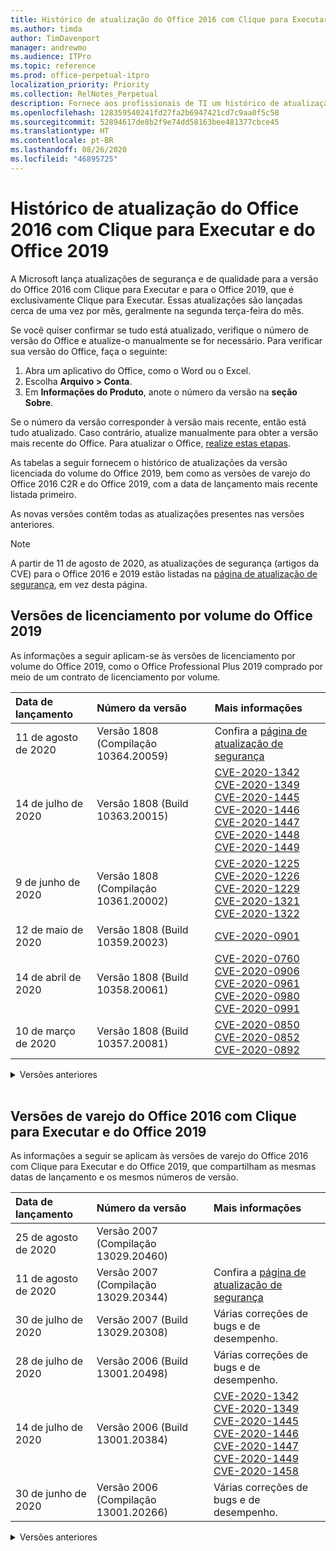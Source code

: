 ```yaml
---
title: Histórico de atualização do Office 2016 com Clique para Executar e do Office 2019
ms.author: timda
author: TimDavenport
manager: andrewmo
ms.audience: ITPro
ms.topic: reference
ms.prod: office-perpetual-itpro
localization_priority: Priority
ms.collection: RelNotes_Perpetual
description: Fornece aos profissionais de TI um histórico de atualização para versões perpétuas do Office 2016 e 2019 com Clique para Executar
ms.openlocfilehash: 128359540241fd27fa2b6947421cd7c9aa0f5c58
ms.sourcegitcommit: 52894617de8b2f9e74dd58163bee481377cbce45
ms.translationtype: HT
ms.contentlocale: pt-BR
ms.lasthandoff: 08/26/2020
ms.locfileid: "46895725"
---
```

# <a name="update-history-for-office-2016-c2r-and-office-2019"></a>Histórico de atualização do Office 2016 com Clique para Executar e do Office 2019

A Microsoft lança atualizações de segurança e de qualidade para a versão do Office 2016 com Clique para Executar e para o Office 2019, que é exclusivamente Clique para Executar. Essas atualizações são lançadas cerca de uma vez por mês, geralmente na segunda terça-feira do mês.

Se você quiser confirmar se tudo está atualizado, verifique o número de versão do Office e atualize-o manualmente se for necessário. Para verificar sua versão do Office, faça o seguinte:

  1.    Abra um aplicativo do Office, como o Word ou o Excel.
  2.    Escolha **Arquivo > Conta**.
  3.    Em **Informações do Produto**, anote o número da versão na **seção Sobre**.

Se o número da versão corresponder à versão mais recente, então está tudo atualizado. Caso contrário, atualize manualmente para obter a versão mais recente do Office. Para atualizar o Office, [realize estas etapas](https://support.office.com/article/2ab296f3-7f03-43a2-8e50-46de917611c5).


As tabelas a seguir fornecem o histórico de atualizações da versão licenciada do volume do Office 2019, bem como as versões de varejo do Office 2016 C2R e do Office 2019, com a data de lançamento mais recente listada primeiro.

As novas versões contêm todas as atualizações presentes nas versões anteriores.


 > [!NOTE]
> A partir de 11 de agosto de 2020, as atualizações de segurança (artigos da CVE) para o Office 2016 e 2019 estão listadas na [página de atualização de segurança](https://docs.microsoft.com/officeupdates/microsoft365-apps-security-updates), em vez desta página. 


## <a name="volume-licensed-versions-of-office-2019"></a>Versões de licenciamento por volume do Office 2019
As informações a seguir aplicam-se às versões de licenciamento por volume do Office 2019, como o Office Professional Plus 2019 comprado por meio de um contrato de licenciamento por volume.

[//]: # (NÃO REMOVA O INÍCIO DA TABELA VL)

|**Data de lançamento**|**Número da versão**|**Mais informações**|
|:-----|:-----|:-----|
|11 de agosto de 2020|Versão 1808 (Compilação 10364.20059)|Confira a [página de atualização de segurança](https://docs.microsoft.com/officeupdates/microsoft365-apps-security-updates) |
|14 de julho de 2020   |Versão 1808 (Build 10363.20015)  |[CVE-2020-1342](https://portal.msrc.microsoft.com/pt-BR/security-guidance/advisory/CVE-2020-1342) <br/>[CVE-2020-1349](https://portal.msrc.microsoft.com/pt-BR/security-guidance/advisory/CVE-2020-1349) <br/>[CVE-2020-1445](https://portal.msrc.microsoft.com/pt-BR/security-guidance/advisory/CVE-2020-1445) <br/>[CVE-2020-1446](https://portal.msrc.microsoft.com/pt-BR/security-guidance/advisory/CVE-2020-1446) <br/>[CVE-2020-1447](https://portal.msrc.microsoft.com/pt-BR/security-guidance/advisory/CVE-2020-1447) <br/>[CVE-2020-1448](https://portal.msrc.microsoft.com/pt-BR/security-guidance/advisory/CVE-2020-1448) <br/>[CVE-2020-1449](https://portal.msrc.microsoft.com/pt-BR/security-guidance/advisory/CVE-2020-1449) <br/>|
|9 de junho de 2020   |Versão 1808 (Compilação 10361.20002)  |[CVE-2020-1225](https://portal.msrc.microsoft.com/pt-BR/security-guidance/advisory/CVE-2020-1225) <br/> [CVE-2020-1226](https://portal.msrc.microsoft.com/pt-BR/security-guidance/advisory/CVE-2020-1226) <br/>[CVE-2020-1229](https://portal.msrc.microsoft.com/pt-BR/security-guidance/advisory/CVE-2020-1229) <br/>[CVE-2020-1321](https://portal.msrc.microsoft.com/pt-BR/security-guidance/advisory/CVE-2020-1321) <br/>[CVE-2020-1322](https://portal.msrc.microsoft.com/pt-BR/security-guidance/advisory/CVE-2020-1322) <br/>|
|12 de maio de 2020   |Versão 1808 (Build 10359.20023)  |[CVE-2020-0901](https://portal.msrc.microsoft.com/pt-BR/security-guidance/advisory/CVE-2020-0901) <br/> |
|14 de abril de 2020   |Versão 1808 (Build 10358.20061)  |[CVE-2020-0760](https://portal.msrc.microsoft.com/pt-BR/security-guidance/advisory/CVE-2020-0760) <br/> [CVE-2020-0906](https://portal.msrc.microsoft.com/pt-BR/security-guidance/advisory/CVE-2020-0906) <br/> [CVE-2020-0961](https://portal.msrc.microsoft.com/pt-BR/security-guidance/advisory/CVE-2020-0961) <br/> [CVE-2020-0980](https://portal.msrc.microsoft.com/pt-BR/security-guidance/advisory/CVE-2020-0980) <br/>[CVE-2020-0991](https://portal.msrc.microsoft.com/pt-BR/security-guidance/advisory/CVE-2020-0991) <br/> |
|10 de março de 2020   |Versão 1808 (Build 10357.20081)  |[CVE-2020-0850](https://portal.msrc.microsoft.com/pt-BR/security-guidance/advisory/CVE-2020-0850) <br/> [CVE-2020-0852](https://portal.msrc.microsoft.com/pt-BR/security-guidance/advisory/CVE-2020-0852) <br/> [CVE-2020-0892](https://portal.msrc.microsoft.com/pt-BR/security-guidance/advisory/CVE-2020-0892) <br/>  | 


[//]: # (NÃO REMOVA O FINAL DA TABELA VL)

<details>
<summary>Versões anteriores</summary>
 

[//]: # (NÃO REMOVA O INÍCIO DA ANTIGA TABELA VL)


|**Data de lançamento**|**Número da versão**|**Mais informações**|
|:-----|:-----|:-----|
|11 de fevereiro de 2020   |Versão 1808 (Build 10356.20006)  |[CVE-2020-0696](https://portal.msrc.microsoft.com/pt-BR/security-guidance/advisory/CVE-2020-0696) <br/> [CVE-2020-0759](https://portal.msrc.microsoft.com/pt-BR/security-guidance/advisory/CVE-2020-0759) <br/>  |

[//]: # (NÃO REMOVA O FINAL DA ANTIGA TABELA VL)

</details>


<br/>

## <a name="retail-versions-of-office-2016-c2r-and-office-2019"></a>Versões de varejo do Office 2016 com Clique para Executar e do Office 2019
As informações a seguir se aplicam às versões de varejo do Office 2016 com Clique para Executar e do Office 2019, que compartilham as mesmas datas de lançamento e os mesmos números de versão.

[//]: # (NÃO REMOVA O INÍCIO DA TABELA DE VAREJO)


|**Data de lançamento**|**Número da versão**|**Mais informações**|
|:-----|:-----|:-----|
|25 de agosto de 2020|Versão 2007 (Compilação 13029.20460)| |
|11 de agosto de 2020|Versão 2007 (Compilação 13029.20344)|Confira a [página de atualização de segurança](https://docs.microsoft.com/officeupdates/microsoft365-apps-security-updates) |
|30 de julho de 2020|Versão 2007 (Build 13029.20308)  |Várias correções de bugs e de desempenho.  <br/>  |
|28 de julho de 2020|Versão 2006 (Build 13001.20498)  |Várias correções de bugs e de desempenho.  <br/>  |
|14 de julho de 2020|Versão 2006 (Build 13001.20384)  |[CVE-2020-1342](https://portal.msrc.microsoft.com/pt-BR/security-guidance/advisory/CVE-2020-1342) <br/>[CVE-2020-1349](https://portal.msrc.microsoft.com/pt-BR/security-guidance/advisory/CVE-2020-1349) <br/>[CVE-2020-1445](https://portal.msrc.microsoft.com/pt-BR/security-guidance/advisory/CVE-2020-1445) <br/>[CVE-2020-1446](https://portal.msrc.microsoft.com/pt-BR/security-guidance/advisory/CVE-2020-1446) <br/>[CVE-2020-1447](https://portal.msrc.microsoft.com/pt-BR/security-guidance/advisory/CVE-2020-1447) <br/>[CVE-2020-1449](https://portal.msrc.microsoft.com/pt-BR/security-guidance/advisory/CVE-2020-1449) <br/>[CVE-2020-1458](https://portal.msrc.microsoft.com/pt-BR/security-guidance/advisory/CVE-2020-1458) <br/>|
|30 de junho de 2020|Versão 2006 (Compilação 13001.20266)  |Várias correções de bugs e de desempenho.  <br/>  |


[//]: # (NÃO REMOVA O FINAL DA TABELA DE VAREJO)

<details>
<summary>Versões anteriores</summary>
 

[//]: # (NÃO REMOVA O INÍCIO DA ANTIGA TABELA DE VAREJO)


|**Data de lançamento**|**Número da versão**|**Mais informações**|
|:-----|:-----|:-----|
|24 de junho de 2020|Versão 2005 (Compilação 12827.20470)  |Várias correções de bugs e desempenho.  <br/>  |
|9 de junho de 2020|Versão 2005 (Compilação 12827.20336)  |[CVE-2020-1225](https://portal.msrc.microsoft.com/pt-BR/security-guidance/advisory/CVE-2020-1225)  <br/> [CVE-2020-1226](https://portal.msrc.microsoft.com/pt-BR/security-guidance/advisory/CVE-2020-1226)  <br/> [CVE-2020-1229](https://portal.msrc.microsoft.com/pt-BR/security-guidance/advisory/CVE-2020-1229)  <br/> [CVE-2020-1321](https://portal.msrc.microsoft.com/pt-BR/security-guidance/advisory/CVE-2020-1321)  <br/> [CVE-2020-1322](https://portal.msrc.microsoft.com/pt-BR/security-guidance/advisory/CVE-2020-1322)  <br/>|
|2 de junho de 2020|Versão 2005 (Compilação 12827.20268)  |Várias correções de bugs e de desempenho.  <br/>  |
|21 de maio de 2020|Versão 2004 (Compilação 12730.20352)  |Várias correções de bugs e de desempenho.  <br/>  |
|12 de maio de 2020|Versão 2004 (Build 12730.20270)  |[CVE-2020-0901](https://portal.msrc.microsoft.com/pt-BR/security-guidance/advisory/CVE-2020-0901)  <br/>  |
|04 de maio de 2020|Versão 2004 (Build 12730.20250)  |[Link](https://support.microsoft.com/office/excel-word-powerpoint-file-becomes-corrupt-when-opening-a-file-that-contains-a-vba-project-or-after-enabling-a-macro-in-an-open-file-ad6ee6ca-db23-4614-a403-282821eb99f6?ui=en-us&rs=en-us&ad=us)<br/>  |
|29 de abril de 2020|Versão 2004 (Build 12730.20236)  |Várias correções de bugs e de desempenho. <br/>  |
|15 de abril de 2020|Versão 2003 (Build 12624.20466)  |Várias correções de bugs e de desempenho. <br/>  |
|14 de abril de 2020|Versão 2003 (Build 12624.20442)  |[CVE-2020-0760](https://portal.msrc.microsoft.com/pt-BR/security-guidance/advisory/CVE-2020-0760) <br/> [CVE-2020-0906](https://portal.msrc.microsoft.com/pt-BR/security-guidance/advisory/CVE-2020-0906) <br/> [CVE-2020-0961](https://portal.msrc.microsoft.com/pt-BR/security-guidance/advisory/CVE-2020-0961) <br/> [CVE-2020-0979](https://portal.msrc.microsoft.com/pt-BR/security-guidance/advisory/CVE-2020-0979) <br/> [CVE-2020-0980](https://portal.msrc.microsoft.com/pt-BR/security-guidance/advisory/CVE-2020-0980) <br/>[CVE-2020-0991](https://portal.msrc.microsoft.com/pt-BR/security-guidance/advisory/CVE-2020-0991) <br/> |
|31 de março de 2020|Versão 2003 (Build 12624.20382)  |Várias correções de bugs e de desempenho. <br/>  |
|25 de março de 2020|Versão 2003 (Build 12624.20320)  |Várias correções de bugs e de desempenho. <br/>  |
|10 de março de 2020|Versão 2002 (Build 12527.20278)  |[CVE-2020-0850](https://portal.msrc.microsoft.com/pt-BR/security-guidance/advisory/CVE-2020-0850) <br/> [CVE-2020-0851](https://portal.msrc.microsoft.com/pt-BR/security-guidance/advisory/CVE-2020-0851) <br/> [CVE-2020-0855](https://portal.msrc.microsoft.com/pt-BR/security-guidance/advisory/CVE-2020-0855) <br/> [CVE-2020-0892](https://portal.msrc.microsoft.com/pt-BR/security-guidance/advisory/CVE-2020-0892) <br/>  |
|1º de março de 2020   |Versão 2002 (Build 12527.20242)  |Resolve um problema que fazia com que aplicativos de terceiros não pudessem enviar emails do Outlook. <br/>  |


[//]: # (NÃO REMOVA O FINAL DA ANTIGA TABELA DE VAREJO)


</details>






